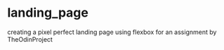 # landing_page
creating a pixel perfect landing page using flexbox for an assignment by TheOdinProject
